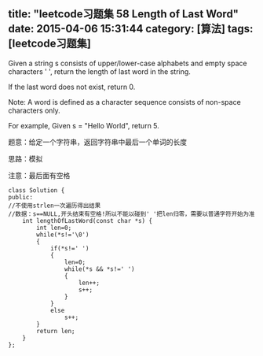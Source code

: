 title: "leetcode习题集 58 Length of Last Word"
date: 2015-04-06 15:31:44
category: [算法]
tags: [leetcode习题集]
---
Given a string s consists of upper/lower-case alphabets and empty space characters ' ', return the length of last word in the string.

If the last word does not exist, return 0.

Note: A word is defined as a character sequence consists of non-space characters only.

For example, 
Given s = "Hello World",
return 5.

题意：给定一个字符串，返回字符串中最后一个单词的长度

思路：模拟

注意：最后面有空格
```
class Solution {
public:
//不使用strlen一次遍历得出结果
//数据：s==NULL,开头结束有空格!所以不能以碰到' '把len归零，需要以普通字符开始为准
    int lengthOfLastWord(const char *s) {
        int len=0;
        while(*s!='\0')
        {
            if(*s!=' ')
            {
                len=0;
                while(*s && *s!=' ')
                {
                    len++;
                    s++;
                }
            }
            else
                s++;
        }
        return len;
    }
};
```